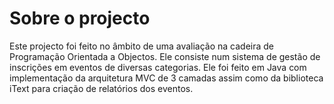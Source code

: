 # Sobre o projecto

Este projecto foi feito no âmbito de uma avaliação na cadeira de Programação Orientada a Objectos.
Ele consiste num sistema de gestão de inscrições em eventos de diversas categorias.
Ele foi feito em Java com implementação da arquitetura MVC de 3 camadas assim como da biblioteca iText para criação de relatórios dos eventos.